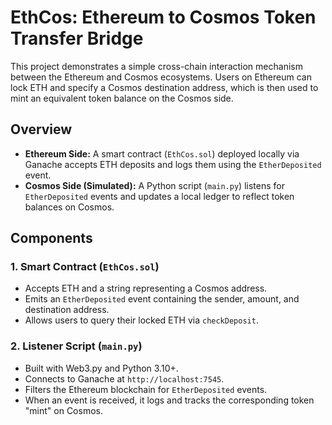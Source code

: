 # EthCos: Ethereum to Cosmos Token Transfer Bridge

This project demonstrates a simple cross-chain interaction mechanism between the Ethereum and Cosmos ecosystems. Users on Ethereum can lock ETH and specify a Cosmos destination address, which is then used to mint an equivalent token balance on the Cosmos side.


## Overview

- **Ethereum Side:** A smart contract (`EthCos.sol`) deployed locally via Ganache accepts ETH deposits and logs them using the `EtherDeposited` event.
- **Cosmos Side (Simulated):** A Python script (`main.py`) listens for `EtherDeposited` events and updates a local ledger to reflect token balances on Cosmos.

## Components

### 1. Smart Contract (`EthCos.sol`)
- Accepts ETH and a string representing a Cosmos address.
- Emits an `EtherDeposited` event containing the sender, amount, and destination address.
- Allows users to query their locked ETH via `checkDeposit`.

### 2. Listener Script (`main.py`)
- Built with Web3.py and Python 3.10+.
- Connects to Ganache at `http://localhost:7545`.
- Filters the Ethereum blockchain for `EtherDeposited` events.
- When an event is received, it logs and tracks the corresponding token "mint" on Cosmos.
